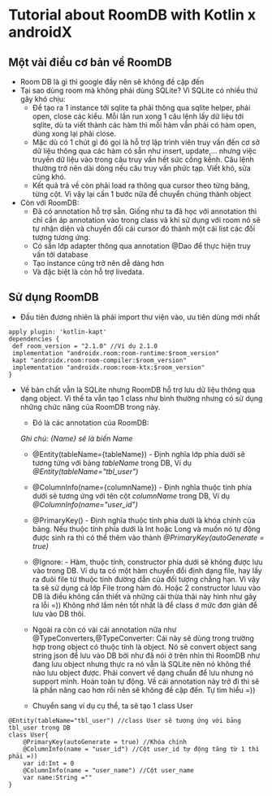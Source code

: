 # Tutorial about RoomDB with Kotlin x androidX
## Một vài điều cơ bản về RoomDB
* Room DB là gì thì google đầy nên sẽ không đề cập đến
* Tại sao dùng room mà không phải dùng SQLite? Vì SQLite có nhiều thứ gây khó chịu:
  * Để tạo ra 1 instance tới sqlite ta phải thông qua sqlite helper, phải open, close các kiểu. Mỗi lần run xong 1 câu lệnh lấy dữ liệu tới sqlite, dù ta viết thành các hàm thì mỗi hàm vẫn phải có hàm open, dùng xong lại phải close.
  * Mặc dù có 1 chút gì đó gọi là hỗ trợ lập trình viên truy vấn đến cơ sở dữ liệu thông qua các hàm có sẵn như insert, update,... nhưng việc truyền dữ liệu vào trong câu truy vấn hết sức cồng kềnh. Câu lệnh thường trở nên dài dòng nếu câu truy vấn phức tạp. Viết khó, sửa cũng khó.
  * Kết quả trả về còn phải load ra thông qua cursor theo từng bảng, từng cột. Vì vậy lại cần 1 bước nữa để chuyển chúng thành object
* Còn với RoomDB:
  * Đã có annotation hỗ trợ sẵn. Giống như ta đã học với annotation thì chỉ cần áp annotation vào trong class và khi sử dụng với room nó sẽ tự nhận diện và chuyển đổi cái cursor đó thành một cái list các đối tượng tương ứng.
  * Có sẵn lớp adapter thông qua annotation @Dao để thực hiện truy vấn tới database
  * Tạo instance cũng trở nên dễ dàng hơn
  * Và đặc biệt là còn hỗ trợ livedata.
## Sử dụng RoomDB
* Đầu tiên đương nhiên là phải import thư viện vào, ưu tiên dùng mới nhất
```
apply plugin: 'kotlin-kapt'
dependencies {
 def room_version = "2.1.0" //Ví dụ 2.1.0
 implementation "androidx.room:room-runtime:$room_version"
 kapt "androidx.room:room-compiler:$room_version"
 implementation "androidx.room:room-ktx:$room_version"
}
```
* Về bản chất vẫn là SQLite nhưng RoomDB hỗ trợ lưu dữ liệu thông qua dạng object. Vì thế ta vẫn tạo 1 class như bình thường nhưng có sử dụng những chức năng của RoomDB trong này.
  * Đó là các annotation của RoomDB:
  
  *Ghi chú: {Name} sẽ là biến Name*
  
  * @Entity(tableName={tableName}) - Định nghĩa lớp phía dưới sẽ tương tứng với bảng *tableName* trong DB, Ví dụ *@Entity(tableName="tbl_user")*
  
  * @ColumnInfo(name={columnName}) - Định nghĩa thuộc tính phía dưới sẽ tương ứng với tên cột *columnName* trong DB, Ví dụ *@ColumnInfo(name="user_id")*
  
  * @PrimaryKey() - Định nghĩa thuộc tính phía dưới là khóa chính của bảng. Nếu thuộc tính phía dưới là Int hoặc Long và muốn nó tự động được sinh ra thì có thể thêm vào thành *@PrimaryKey(autoGenerate = true)*
  
  * @Ignore: - Hàm, thuộc tính, constructor phía dưới sẽ không được lưu vào trong DB. Ví dụ ta có một hàm chuyển đổi định dạng file, hay lấy ra đuôi file từ thuộc tính đường dẫn của đối tượng chẳng hạn. Vì vậy ta sẽ sử dụng cả lớp File trong hàm đó. Hoặc 2 constructor lưuu vào DB là điều không cần thiết và những cái thừa thãi này hình như gây ra lỗi =)) Không nhớ lắm nên tốt nhất là để class ở mức đơn giản để lưu vào DB thôi.
  
  * Ngoài ra còn có vài cái annotation nữa như @TypeConverters,@TypeConverter: Cái này sẽ dùng trong trường hợp trong object có thuộc tính là object. Nó sẽ convert object sang string json để lưu vào DB bởi như đã nói ở trên nhìn thì RoomDB như đang lưu object nhưng thực ra nó vẫn là SQLite nên nó không thể nào lưu object được. Phải convert về dạng chuẩn để lưu nhưng nó support mình. Hoàn toàn tự động. Về cái annotation này trở đi thì sẽ là phần nâng cao hơn rồi nên sẽ không đề cập đến. Tự tìm hiểu =))
  
  * Chuyển sang ví dụ cụ thể, ta sẽ tạo 1 class User
```
@Entity(tableName="tbl_user") //class User sẽ tương ứng với bảng tbl_user trong DB
class User{
    @PrimaryKey(autoGenerate = true) //Khóa chính 
    @ColumnInfo(name = "user_id") //Cột user_id tự động tăng từ 1 thì phải =))
    var id:Int = 0
    @ColumnInfo(name = "user_name") //Cột user_name
    var name:String =""
}
```
